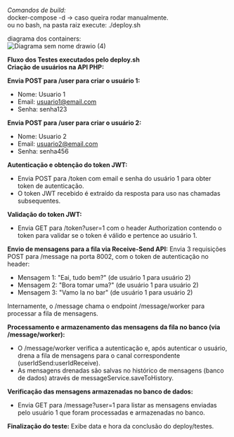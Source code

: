 _Comandos de build:_ \
docker-compose -d -> caso queira rodar manualmente. \
ou no bash, na pasta raiz execute: ./deploy.sh

diagrama dos containers: \
![Diagrama sem nome drawio (4)](https://github.com/user-attachments/assets/2caf3995-24d2-4724-b924-ed2a7a75051c)

**Fluxo dos Testes executados pelo deploy.sh**  
**Criação de usuários na API PHP:**

**Envia POST para /user para criar o usuário 1:**
- Nome: Usuario 1
- Email: usuario1@email.com
- Senha: senha123

**Envia POST para /user para criar o usuário 2:**
- Nome: Usuario 2
- Email: usuario2@email.com
- Senha: senha456

**Autenticação e obtenção do token JWT:**
- Envia POST para /token com email e senha do usuário 1 para obter token de autenticação.
- O token JWT recebido é extraído da resposta para uso nas chamadas subsequentes.

**Validação do token JWT:**
- Envia GET para /token?user=1 com o header Authorization contendo o token para validar se o token é válido e pertence ao usuário 1.

**Envio de mensagens para a fila via Receive-Send API:**
Envia 3 requisições POST para /message na porta 8002, com o token de autenticação no header:
- Mensagem 1: "Eai, tudo bem?" (de usuário 1 para usuário 2)
- Mensagem 2: "Bora tomar uma?" (de usuário 1 para usuário 2)
- Mensagem 3: "Vamo la no bar" (de usuário 1 para usuário 2)

Internamente, o /message chama o endpoint /message/worker para processar a fila de mensagens.

**Processamento e armazenamento das mensagens da fila no banco (via /message/worker):**
- O /message/worker verifica a autenticação e, após autenticar o usuário, drena a fila de mensagens para o canal correspondente (userIdSend:userIdReceive).
- As mensagens drenadas são salvas no histórico de mensagens (banco de dados) através de messageService.saveToHistory.

**Verificação das mensagens armazenadas no banco de dados:**
- Envia GET para /message?user=1 para listar as mensagens enviadas pelo usuário 1 que foram processadas e armazenadas no banco.

**Finalização do teste:**
Exibe data e hora da conclusão do deploy/testes.
